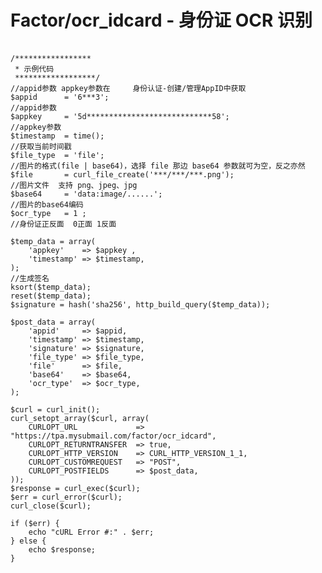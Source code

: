 # Factor/ocr_idcard - 身份证 OCR 识别
<br>
<?php

    /*****************
     * 示例代码
     ******************/
    //appid参数 appkey参数在     身份认证-创建/管理AppID中获取
    $appid      = '6***3';                                                                  //appid参数
    $appkey     = '5d****************************58';                                       //appkey参数
    $timestamp  = time();                                                                   //获取当前时间戳
    $file_type  = 'file';                                                                   //图片的格式(file | base64)，选择 file 那边 base64 参数就可为空，反之亦然
    $file       = curl_file_create('***/***/***.png');                              //图片文件  支持 png、jpeg、jpg
    $base64     = 'data:image/......';                                                      //图片的base64编码
    $ocr_type   = 1 ;                                                                       //身份证正反面  0正面 1反面
    
    $temp_data = array(
        'appkey'    => $appkey ,
        'timestamp' => $timestamp,
    );
    //生成签名
    ksort($temp_data);
    reset($temp_data);
    $signature = hash('sha256', http_build_query($temp_data));
    
    $post_data = array(
        'appid'     => $appid,
        'timestamp' => $timestamp,
        'signature' => $signature,
        'file_type' => $file_type,
        'file'      => $file,
        'base64'    => $base64,
        'ocr_type'  => $ocr_type,
    );
    
    $curl = curl_init();
    curl_setopt_array($curl, array(
        CURLOPT_URL             => "https://tpa.mysubmail.com/factor/ocr_idcard",
        CURLOPT_RETURNTRANSFER  => true,
        CURLOPT_HTTP_VERSION    => CURL_HTTP_VERSION_1_1,
        CURLOPT_CUSTOMREQUEST   => "POST",
        CURLOPT_POSTFIELDS      => $post_data,
    ));
    $response = curl_exec($curl);
    $err = curl_error($curl);
    curl_close($curl);
    
    if ($err) {
        echo "cURL Error #:" . $err;
    } else {
        echo $response;
    }